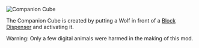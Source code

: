 ![Companion Cube](block:betterwithmods:companion_cube)

The Companion Cube is created by putting a Wolf in front of a [Block Dispenser](block_dispenser.md) and activating it.

Warning: Only a few digital animals were harmed in the making of this mod.